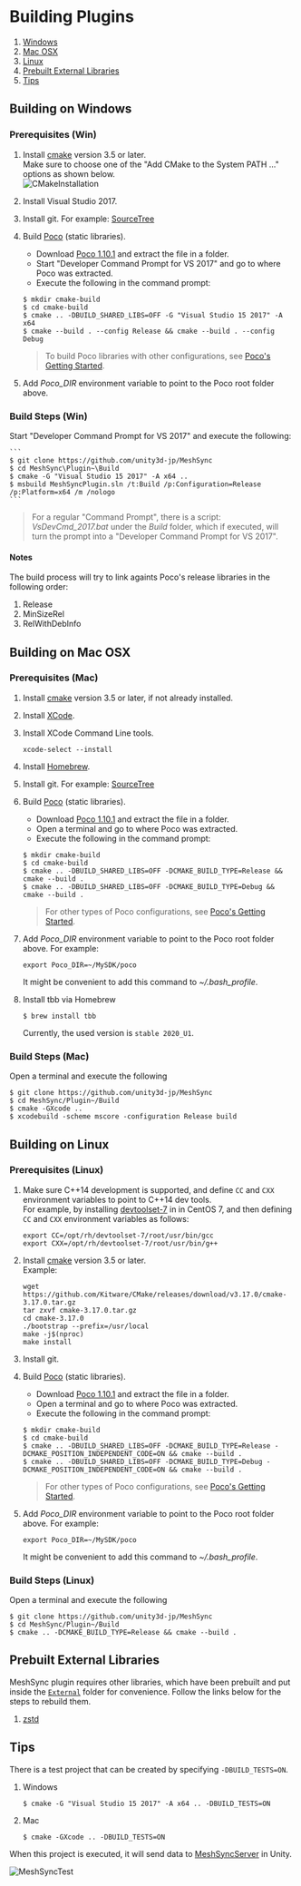# Building Plugins

1. [Windows](#building-on-windows)
1. [Mac OSX](#building-on-mac-osx)
1. [Linux](#building-on-linux)
1. [Prebuilt External Libraries](#prebuilt-external-libraries)
1. [Tips](#tips)

## Building on Windows

### Prerequisites (Win)

1. Install [cmake](https://cmake.org/)  version 3.5 or later.  
   Make sure to choose one of the "Add CMake to the System PATH ..." options as shown below.  
   ![CMakeInstallation](../Images/CMakeInstallation.png)
   
1. Install Visual Studio 2017.
1. Install git. For example: [SourceTree](https://www.sourcetreeapp.com/)
1. Build [Poco](https://pocoproject.org) (static libraries).  
   * Download [Poco 1.10.1](https://github.com/pocoproject/poco/archive/poco-1.10.1-release.zip) and extract the file in a folder.
   * Start "Developer Command Prompt for VS 2017" and go to where Poco was extracted.
   * Execute the following in the command prompt:      
    ``` 
    $ mkdir cmake-build
    $ cd cmake-build
    $ cmake .. -DBUILD_SHARED_LIBS=OFF -G "Visual Studio 15 2017" -A x64
    $ cmake --build . --config Release && cmake --build . --config Debug
    ```
    
    > To build Poco libraries with other configurations, see [Poco's Getting Started](https://pocoproject.org/docs/00200-GettingStarted.html).

1. Add *Poco_DIR* environment variable to point to the Poco root folder above.
    

### Build Steps (Win)


Start "Developer Command Prompt for VS 2017" and execute the following:

    ``` 
    $ git clone https://github.com/unity3d-jp/MeshSync
    $ cd MeshSync\Plugin~\Build
    $ cmake -G "Visual Studio 15 2017" -A x64 ..
    $ msbuild MeshSyncPlugin.sln /t:Build /p:Configuration=Release /p:Platform=x64 /m /nologo
    ```  

> For a regular "Command Prompt", there is a script: *VsDevCmd_2017.bat* 
> under the *Build* folder, which if executed, will turn the prompt into a 
> "Developer Command Prompt for VS 2017".


#### Notes

The build process will try to link againts Poco's release libraries in the following order:  
1. Release  
1. MinSizeRel  
1. RelWithDebInfo 


## Building on Mac OSX

### Prerequisites (Mac)

1. Install [cmake](https://cmake.org/)  version 3.5 or later, if not already installed.
1. Install [XCode](https://developer.apple.com/xcode/).
1. Install XCode Command Line tools.
    ``` 
    xcode-select --install
    ```  
1. Install [Homebrew](https://brew.sh/).
1. Install git. For example: [SourceTree](https://www.sourcetreeapp.com/)
1. Build [Poco](https://pocoproject.org) (static libraries).  
   * Download [Poco 1.10.1](https://github.com/pocoproject/poco/archive/poco-1.10.1-release.zip) and extract the file in a folder.
   * Open a terminal and go to where Poco was extracted.
   * Execute the following in the command prompt:   
    ``` 
    $ mkdir cmake-build
    $ cd cmake-build
    $ cmake .. -DBUILD_SHARED_LIBS=OFF -DCMAKE_BUILD_TYPE=Release && cmake --build . 
    $ cmake .. -DBUILD_SHARED_LIBS=OFF -DCMAKE_BUILD_TYPE=Debug && cmake --build . 
    ```
    > For other types of Poco configurations, see [Poco's Getting Started](https://pocoproject.org/docs/00200-GettingStarted.html).
    
1. Add *Poco_DIR* environment variable to point to the Poco root folder above. For example:  
    ``` 
    export Poco_DIR=~/MySDK/poco
    ```  
    It might be convenient to add this command to *~/.bash_profile*.
1. Install tbb via Homebrew  
    ``` 
    $ brew install tbb
    ```  
    
    Currently, the used version is `stable 2020_U1`.


### Build Steps (Mac)

Open a terminal and execute the following

``` 
$ git clone https://github.com/unity3d-jp/MeshSync
$ cd MeshSync/Plugin~/Build
$ cmake -GXcode ..
$ xcodebuild -scheme mscore -configuration Release build
```

## Building on Linux

### Prerequisites (Linux)

1. Make sure C++14 development is supported, and define `CC` and `CXX` environment variables to point to C++14 dev tools.  
   For example, by installing [devtoolset-7](https://www.softwarecollections.org/en/scls/rhscl/devtoolset-7/) in in CentOS 7, 
   and then defining `CC` and `CXX` environment variables as follows:
   ``` 
   export CC=/opt/rh/devtoolset-7/root/usr/bin/gcc
   export CXX=/opt/rh/devtoolset-7/root/usr/bin/g++
   ``` 

1. Install [cmake](https://cmake.org/)  version 3.5 or later.  
   Example:
    ``` 
    wget https://github.com/Kitware/CMake/releases/download/v3.17.0/cmake-3.17.0.tar.gz    
    tar zxvf cmake-3.17.0.tar.gz
    cd cmake-3.17.0
    ./bootstrap --prefix=/usr/local
    make -j$(nproc)
    make install    
    ```  
1. Install git.   
1. Build [Poco](https://pocoproject.org) (static libraries).  
   * Download [Poco 1.10.1](https://github.com/pocoproject/poco/archive/poco-1.10.1-release.zip) and extract the file in a folder.
   * Open a terminal and go to where Poco was extracted.
   * Execute the following in the command prompt:
    ``` 
    $ mkdir cmake-build
    $ cd cmake-build
    $ cmake .. -DBUILD_SHARED_LIBS=OFF -DCMAKE_BUILD_TYPE=Release -DCMAKE_POSITION_INDEPENDENT_CODE=ON && cmake --build . 
    $ cmake .. -DBUILD_SHARED_LIBS=OFF -DCMAKE_BUILD_TYPE=Debug -DCMAKE_POSITION_INDEPENDENT_CODE=ON && cmake --build . 
    ```
    > For other types of Poco configurations, see [Poco's Getting Started](https://pocoproject.org/docs/00200-GettingStarted.html).
    
1. Add *Poco_DIR* environment variable to point to the Poco root folder above. For example:  
    ``` 
    export Poco_DIR=~/MySDK/poco
    ```  
    It might be convenient to add this command to *~/.bash_profile*.


### Build Steps (Linux)

Open a terminal and execute the following

``` 
$ git clone https://github.com/unity3d-jp/MeshSync
$ cd MeshSync/Plugin~/Build
$ cmake .. -DCMAKE_BUILD_TYPE=Release && cmake --build . 
```

## Prebuilt External Libraries

MeshSync plugin requires other libraries, which have been prebuilt and put inside the [`External`](../../External) folder for convenience.
Follow the links below for the steps to rebuild them.

1. [zstd](Build_zstd.md)


## Tips

There is a test project that can be created by specifying `-DBUILD_TESTS=ON`.

1. Windows  
    ``` 
    $ cmake -G "Visual Studio 15 2017" -A x64 .. -DBUILD_TESTS=ON
    ```
2. Mac  
    ``` 
    $ cmake -GXcode .. -DBUILD_TESTS=ON
    ```

When this project is executed, it will send data to 
[MeshSyncServer](../../../Readme.md#MeshSyncServer) in Unity.

![MeshSyncTest](../Images/MeshSyncTest.png)




